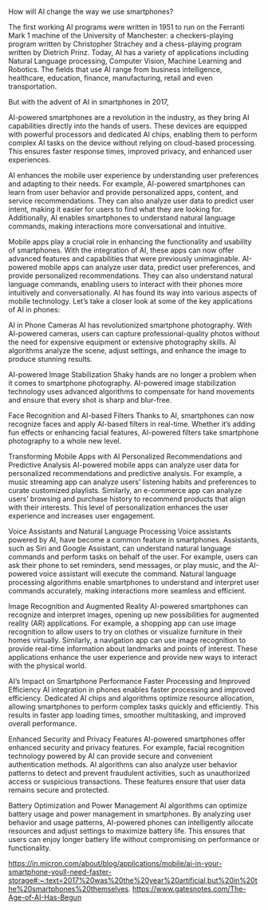 How will AI change the way we use smartphones?

The first working AI programs were written in 1951 to run on the Ferranti Mark 1 machine of the University of Manchester: a checkers-playing program written by Christopher Strachey and a chess-playing program written by Dietrich Prinz.
Today, AI has a variety of applications including Natural Language processing, Computer Vision, Machine Learning and Robotics. The fields that use AI range from business intelligence, healthcare, education, finance, manufacturing, retail and even transportation.

But with the advent of AI in smartphones in 2017, 

AI-powered smartphones are a revolution in the industry, as they bring AI capabilities directly into the hands of users. These devices are equipped with powerful processors and dedicated AI chips, enabling them to perform complex AI tasks on the device without relying on cloud-based processing. This ensures faster response times, improved privacy, and enhanced user experiences.

AI enhances the mobile user experience by understanding user preferences and adapting to their needs. For example, AI-powered smartphones can learn from user behavior and provide personalized apps, content, and service recommendations. They can also analyze user data to predict user intent, making it easier for users to find what they are looking for. Additionally, AI enables smartphones to understand natural language commands, making interactions more conversational and intuitive.

Mobile apps play a crucial role in enhancing the functionality and usability of smartphones. With the integration of AI, these apps can now offer advanced features and capabilities that were previously unimaginable. AI-powered mobile apps can analyze user data, predict user preferences, and provide personalized recommendations. They can also understand natural language commands, enabling users to interact with their phones more intuitively and conversationally. AI has found its way into various aspects of mobile technology. Let’s take a closer look at some of the key applications of AI in phones:

AI in Phone Cameras
AI has revolutionized smartphone photography. With AI-powered cameras, users can capture professional-quality photos without the need for expensive equipment or extensive photography skills. AI algorithms analyze the scene, adjust settings, and enhance the image to produce stunning results.

AI-powered Image Stabilization
Shaky hands are no longer a problem when it comes to smartphone photography. AI-powered image stabilization technology uses advanced algorithms to compensate for hand movements and ensure that every shot is sharp and blur-free.

Face Recognition and AI-based Filters
Thanks to AI, smartphones can now recognize faces and apply AI-based filters in real-time. Whether it’s adding fun effects or enhancing facial features, AI-powered filters take smartphone photography to a whole new level.

Transforming Mobile Apps with AI
Personalized Recommendations and Predictive Analysis
AI-powered mobile apps can analyze user data for personalized recommendations and predictive analysis. For example, a music streaming app can analyze users’ listening habits and preferences to curate customized playlists. Similarly, an e-commerce app can analyze users’ browsing and purchase history to recommend products that align with their interests. This level of personalization enhances the user experience and increases user engagement.

Voice Assistants and Natural Language Processing
Voice assistants powered by AI, have become a common feature in smartphones. Assistants, such as Siri and Google Assistant, can understand natural language commands and perform tasks on behalf of the user. For example, users can ask their phone to set reminders, send messages, or play music, and the AI-powered voice assistant will execute the command. Natural language processing algorithms enable smartphones to understand and interpret user commands accurately, making interactions more seamless and efficient.

Image Recognition and Augmented Reality
AI-powered smartphones can recognize and interpret images, opening up new possibilities for augmented reality (AR) applications. For example, a shopping app can use image recognition to allow users to try on clothes or visualize furniture in their homes virtually. Similarly, a navigation app can use image recognition to provide real-time information about landmarks and points of interest. These applications enhance the user experience and provide new ways to interact with the physical world.

AI’s Impact on Smartphone Performance
Faster Processing and Improved Efficiency
AI integration in phones enables faster processing and improved efficiency. Dedicated AI chips and algorithms optimize resource allocation, allowing smartphones to perform complex tasks quickly and efficiently. This results in faster app loading times, smoother multitasking, and improved overall performance.

Enhanced Security and Privacy Features
AI-powered smartphones offer enhanced security and privacy features. For example, facial recognition technology powered by AI can provide secure and convenient authentication methods. AI algorithms can also analyze user behavior patterns to detect and prevent fraudulent activities, such as unauthorized access or suspicious transactions. These features ensure that user data remains secure and protected.

Battery Optimization and Power Management
AI algorithms can optimize battery usage and power management in smartphones. By analyzing user behavior and usage patterns, AI-powered phones can intelligently allocate resources and adjust settings to maximize battery life. This ensures that users can enjoy longer battery life without compromising on performance or functionality.


https://in.micron.com/about/blog/applications/mobile/ai-in-your-smartphone-youll-need-faster-storage#:~:text=2017%20was%20the%20year%20artificial,but%20in%20the%20smartphones%20themselves.
https://www.gatesnotes.com/The-Age-of-AI-Has-Begun
